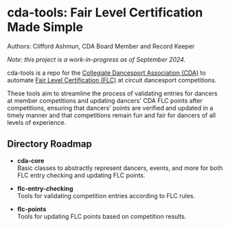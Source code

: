 # cda-tools: Fair Level Certification Made Simple

Authors: Clifford Ashmun, CDA Board Member and Record Keeper

_Note: this project is a work-in-progress as of September 2024._

cda-tools is a repo for the [Collegiate Dancesport Association (CDA)](https://collegiatedancesport.org/) to automate 
[Fair Level Certification (FLC)](https://collegiatedancesport.org/fairlevel/) at circuit dancesport competitions.

These tools aim to streamline the process of validating entries for dancers at member competitions and updating dancers' CDA FLC points after competitions, 
ensuring that dancers' points are verified and updated in a timely manner and that competitions remain fun and fair for dancers of all levels of experience.

## Directory Roadmap

- **cda-core** \
Basic classes to abstractly represent dancers, events, and more for both FLC entry checking and updating FLC points.

- **flc-entry-checking** \
Tools for validating competition entries according to FLC rules.

- **flc-points** \
Tools for updating FLC points based on competition results.
